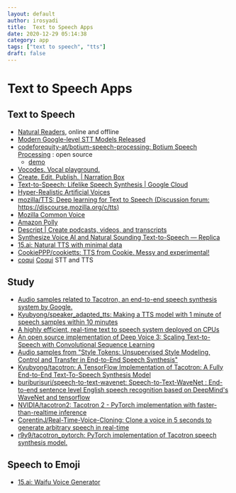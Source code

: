 ```yaml
---
layout: default
author: irosyadi
title:  Text to Speech Apps
date: 2020-12-29 05:14:38
category: app
tags: ["text to speech", "tts"]
draft: false
---
```


# Text to Speech Apps

## Text to Speech
- [Natural Readers](https://www.naturalreaders.com/), online and offline
- [Modern Google-level STT Models Released](https://habr.com/en/post/519562/)
- [codeforequity-at/botium-speech-processing: Botium Speech Processing](https://github.com/codeforequity-at/botium-speech-processing) : open source
    - [demo](https://speech.botiumbox.com/api-docs/)
- [Vocodes. Vocal playground.](https://vo.codes/)
- [Create. Edit. Publish. | Narration Box](https://narrationbox.com/)
- [Text-to-Speech: Lifelike Speech Synthesis  |  Google Cloud](https://cloud.google.com/text-to-speech/)
- [Hyper-Realistic Artificial Voices](https://www.sonantic.io/)
- [mozilla/TTS: Deep learning for Text to Speech (Discussion forum: https://discourse.mozilla.org/c/tts)](https://github.com/mozilla/TTS)
- [Mozilla Common Voice](https://commonvoice.mozilla.org/en)
- [Amazon Polly](https://aws.amazon.com/polly/)
- [Descript | Create podcasts, videos, and transcripts](https://www.descript.com/)
- [Synthesize Voice AI and Natural Sounding Text-to-Speech — Replica](https://replicastudios.com/)
- [15.ai: Natural TTS with minimal data](https://15.ai/)
- [CookiePPP/cookietts: TTS from Cookie. Messy and experimental!](https://github.com/CookiePPP/cookietts)
- [coqui](https://github.com/coqui-ai) [Coqui](https://coqui.ai/) STT and TTS

## Study
- [Audio samples related to Tacotron, an end-to-end speech synthesis system by Google.](https://google.github.io/tacotron/)
- [Kyubyong/speaker_adapted_tts: Making a TTS model with 1 minute of speech samples within 10 minutes](https://github.com/Kyubyong/speaker_adapted_tts)
- [A highly efficient, real-time text to speech system deployed on CPUs](https://ai.facebook.com/blog/a-highly-efficient-real-time-text-to-speech-system-deployed-on-cpus/)
- [An open source implementation of Deep Voice 3: Scaling Text-to-Speech with Convolutional Sequence Learning](https://r9y9.github.io/deepvoice3_pytorch/)
- [Audio samples from "Style Tokens: Unsupervised Style Modeling, Control and Transfer in End-to-End Speech Synthesis"](https://google.github.io/tacotron/publications/global_style_tokens/index.html)
- [Kyubyong/tacotron: A TensorFlow Implementation of Tacotron: A Fully End-to-End Text-To-Speech Synthesis Model](https://github.com/Kyubyong/tacotron)
- [buriburisuri/speech-to-text-wavenet: Speech-to-Text-WaveNet : End-to-end sentence level English speech recognition based on DeepMind's WaveNet and tensorflow](https://github.com/buriburisuri/speech-to-text-wavenet)
- [NVIDIA/tacotron2: Tacotron 2 - PyTorch implementation with faster-than-realtime inference](https://github.com/NVIDIA/tacotron2)
- [CorentinJ/Real-Time-Voice-Cloning: Clone a voice in 5 seconds to generate arbitrary speech in real-time](https://github.com/CorentinJ/Real-Time-Voice-Cloning)
- [r9y9/tacotron_pytorch: PyTorch implementation of Tacotron speech synthesis model.](https://github.com/r9y9/tacotron_pytorch)

## Speech to Emoji
* [15.ai: Waifu Voice Generator](https://15.ai/about)